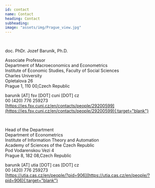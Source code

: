```yaml
---
id: contact
name: Contact
heading: Contact
subheading:
image: "assets/img/Prague_view.jpg"
---
```


<br/>

doc. PhDr. Jozef Baruník, Ph.D.<br/>

Associate Professor<br/>
Department of Macroeconomics and Econometrics<br/>
Institute of Economic Studies, Faculty of Social Sciences<br/>
Charles University<br/>
Opletalova 26<br/>
Prague 1, 110 00,Czech Republic

<i class="fas fa-envelope"></i> barunik [AT] fsv [DOT] cuni [DOT] cz<br/>
<i class="fas fa-phone-square"></i>  00 (420) 776 259273<br/>
<i class="fas fa-home"></i> [https://ies.fsv.cuni.cz/en/contacts/people/29200599](https://ies.fsv.cuni.cz/en/contacts/people/29200599){:target="blank"}

<br/>

Head of the Department<br/>
Department of Econometrics<br/>
Institute of Information Theory and Automation<br/>
Academy of Sciences of the Czech Republic<br/>
Pod Vodarenskou Vezi 4<br/>
Prague 8, 182 08,Czech Republic

<i class="fas fa-envelope"></i>  barunik [AT] utia [DOT] cas [DOT] cz<br/>
<i class="fas fa-phone-square"></i> 00 (420) 776 259273<br/>
<i class="fas fa-home"></i> [https://utia.cas.cz/en/people/?pid=906](https://utia.cas.cz/en/people/?pid=906){:target="blank"}

<br/>

<a href="https://ideas.repec.org/f/pba685.html" target="blank">
  <i class="ai ai-ideas-repec-square ai-2x"></i></a>
<a href="https://orcid.org/0000-0001-5097-2607"  target="blank">
    <i class="ai ai-orcid-square ai-2x"></i></a>
<a href="http://www.researcherid.com/rid/G-7617-2014"  target="blank">
    <i class="ai ai-researcherid-square ai-2x"></i></a>
<a href="https://github.com/barunik"  target="blank">
<i class="fab fa-github-square fa-2x"></i></a>
<a href="https://www.linkedin.com/in/jozef-barunik-96388a/"  target="blank">
<i class="fab fa-linkedin fa-2x"></i></a>
